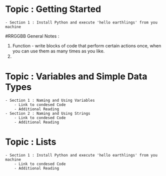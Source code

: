 # Topic : Getting Started 
    - Section 1 : Install Python and execute 'hello earthlings' from you machine
#RRGGBB General Notes : 
1. Function - write blocks of code that perform certain actions once, when you can use them as many times as you like.
2. 
# Topic : Variables and Simple Data Types 
    - Section 1 : Naming and Using Variables 
        - Link to condesed Code
        - Additional Reading
    - Section 2 : Naming and Using Strings
        - Link to condesed Code
        - Additional Reading
# Topic : Lists
    - Section 1 : Install Python and execute 'hello earthlings' from you machine
        - Link to condesed Code
        - Additional Reading

